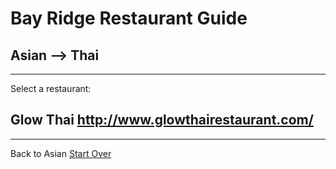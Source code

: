 # Bay Ridge Restaurant Guide
## Asian --> Thai
---
Select a restaurant:
## Glow Thai http://www.glowthairestaurant.com/
---
Back to Asian
[Start Over](../asian.md)
